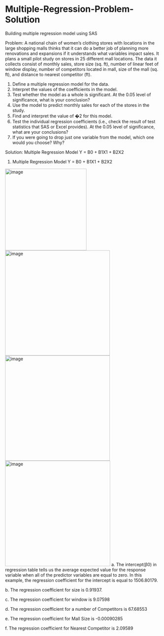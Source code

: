 # Multiple-Regression-Problem-Solution
Building multiple regression model using SAS

Problem: A national chain of women’s clothing stores with locations in the large shopping malls
thinks that it can do a better job of planning more renovations and expansions if it
understands what variables impact sales. It plans a small pilot study on stores in 25
different mall locations. The data it collects consist of monthly sales, store size (sq. ft),
number of linear feet of window display, number of competitors located in mall, size of
the mall (sq. ft), and distance to nearest competitor (ft).
1. Define a multiple regression model for the data. 
2. Interpret the values of the coefficients in the model. 
3. Test whether the model as a whole is significant. At the 0.05 level of significance,
what is your conclusion? 
4. Use the model to predict monthly sales for each of the stores in the study. 
5. Find and interpret the value of �2 for this model. 
6. Test the individual regression coefficients (i.e., check the result of test statistics
that SAS or Excel provides). At the 0.05 level of significance, what are your
conclusions? 
7. If you were going to drop just one variable from the model, which one would you
choose? Why?

Solution: 
Multiple Regression Model
Y = B0 + B1X1 + B2X2

1.	Multiple Regression Model
Y = B0 + B1X1 + B2X2
<img width="264" alt="image" src="https://user-images.githubusercontent.com/63497057/204067115-d17f6d34-fd0d-489d-a990-287824764f70.png">
<img width="340" alt="image" src="https://user-images.githubusercontent.com/63497057/204067121-a76b46a8-2d21-4857-9808-bb4dfe02b26a.png">
<img width="340" alt="image" src="https://user-images.githubusercontent.com/63497057/204067127-d63d489c-0965-4e03-96dc-53203bc81c47.png">
<img width="341" alt="image" src="https://user-images.githubusercontent.com/63497057/204067145-6b1e17c2-853f-44fa-96d3-3d19706af4b1.png">
a.	The intercept(β0) in regression table tells us the average expected value for the response variable when all of the predictor variables are equal to zero. In this example, the regression coefficient for the intercept is equal to 1506.80179.

b.	The regression coefficient for size is 0.91937.

c.	The regression coefficient for window is 9.07598

d.	The regression coefficient for a number of Competitors is 67.68553

e.	The regression coefficient for Mall Size is -0.00090285	

f.	The regression coefficient for Nearest Competitor is 2.09589

